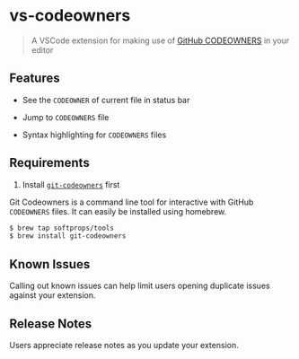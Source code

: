 # vs-codeowners

> A VSCode extension for making use of [GitHub CODEOWNERS](https://help.github.com/en/articles/about-code-owners) in your editor

## Features

* See the `CODEOWNER` of current file in status bar

* Jump to `CODEOWNERS` file

* Syntax highlighting for `CODEOWNERS` files

## Requirements

1) Install [`git-codeowners`](https://github.com/softprops/git-codeowners) first

Git Codeowners is a command line tool for interactive with GitHub `CODEOWNERS` files.
It can easily be installed using homebrew.

```sh
$ brew tap softprops/tools
$ brew install git-codeowners
```

## Known Issues

Calling out known issues can help limit users opening duplicate issues against your extension.

## Release Notes

Users appreciate release notes as you update your extension.